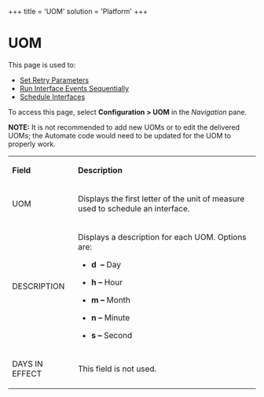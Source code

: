 +++
title = 'UOM'
solution = 'Platform'
+++

# UOM

<div class="use">

This page is used to:

  - [Set Retry Parameters](../Use_Cases/Set_Retry_Parameters)
  - [Run Interface Events
    Sequentially](../Use_Cases/Run_Interface_Events_Sequentially)
  - [Schedule Interfaces](../Use_Cases/Schedule_Interfaces)

</div>

To access this page, select **Configuration \> UOM** in the *Navigation*
pane.

**NOTE:** It is not recommended to add new UOMs or to edit the delivered
UOMs; the Automate code would need to be updated for the UOM to properly
work.

<table>
<tbody>
<tr class="odd">
<td><p><strong>Field</strong></p></td>
<td><p><strong>Description</strong></p></td>
</tr>
<tr class="even">
<td><p>UOM</p></td>
<td><p>Displays the first letter of the unit of measure used to schedule an interface.</p></td>
</tr>
<tr class="odd">
<td><p>DESCRIPTION</p></td>
<td><p>Displays a description for each UOM. Options are:</p>
<ul>
<li><p><strong>d  –</strong> Day</p></li>
<li><p><strong>h –</strong> Hour</p></li>
<li><p><strong>m –</strong> Month</p></li>
<li><p><strong>n –</strong> Minute</p></li>
<li><p><strong>s –</strong> Second</p></li>
</ul></td>
</tr>
<tr class="even">
<td><p>DAYS IN EFFECT</p></td>
<td><p>This field is not used.</p></td>
</tr>
</tbody>
</table>
